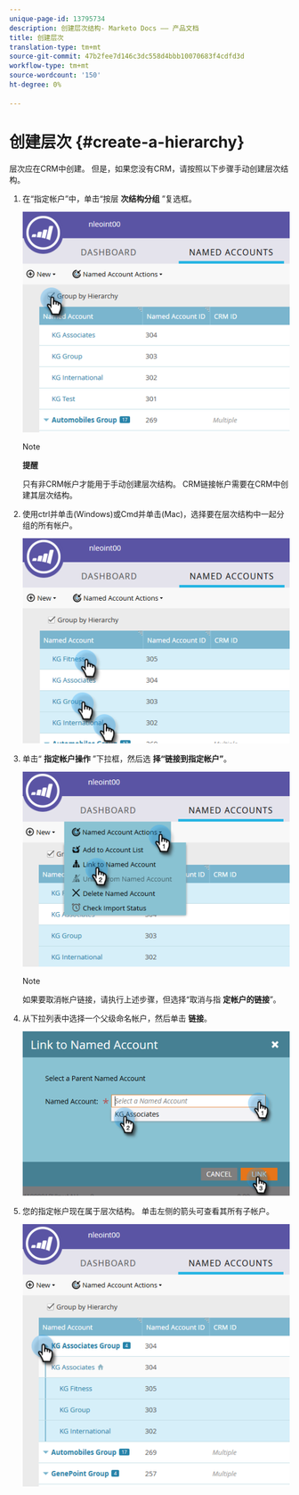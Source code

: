 ```yaml
---
unique-page-id: 13795734
description: 创建层次结构- Marketo Docs —— 产品文档
title: 创建层次
translation-type: tm+mt
source-git-commit: 47b2fee7d146c3dc558d4bbb10070683f4cdfd3d
workflow-type: tm+mt
source-wordcount: '150'
ht-degree: 0%

---
```



# 创建层次 {#create-a-hierarchy}

层次应在CRM中创建。 但是，如果您没有CRM，请按照以下步骤手动创建层次结构。

1. 在“指定帐户”中，单击“按层 **次结构分组** ”复选框。

   ![](assets/one.png)

   >[!NOTE]
   >
   >**提醒**
   >
   >
   >只有非CRM帐户才能用于手动创建层次结构。 CRM链接帐户需要在CRM中创建其层次结构。

1. 使用ctrl并单击(Windows)或Cmd并单击(Mac)，选择要在层次结构中一起分组的所有帐户。

   ![](assets/two.png)

1. 单击“ **指定帐户操作** ”下拉框，然后选 **择“链接到指定帐户”**。

   ![](assets/three.png)

   >[!NOTE]
   >
   >如果要取消帐户链接，请执行上述步骤，但选择“取消与指 **定帐户的链接**”。

1. 从下拉列表中选择一个父级命名帐户，然后单击 **链接**。

   ![](assets/four.png)

1. 您的指定帐户现在属于层次结构。 单击左侧的箭头可查看其所有子帐户。

   ![](assets/five.png)


